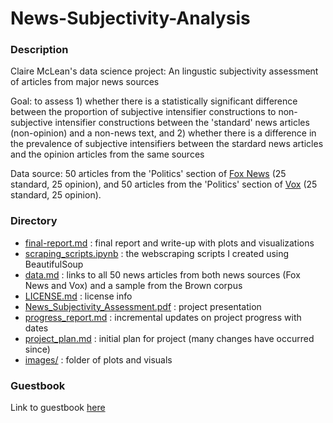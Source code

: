# News-Subjectivity-Analysis

### Description
Claire McLean's data science project: An lingustic subjectivity assessment of articles from major news sources<br />

Goal: to assess 1) whether there is a statistically significant difference between the proportion of subjective intensifier constructions to non- subjective intensifier constructions between the 'standard' news articles (non-opinion) and a non-news text, and 2) whether there is a difference in the prevalence of subjective intensifiers between the stardard news articles and the opinion articles from the same sources<br />

Data source: 50 articles from the 'Politics' section of [Fox News](https://www.foxnews.com/politics) (25 standard, 25 opinion), and 50 articles from the 'Politics' section of [Vox](https://www.vox.com/politics) (25 standard, 25 opinion).

### Directory
- [final-report.md](final_report.md) : final report and write-up with plots and visualizations
- [scraping_scripts.ipynb](scraping-scripts.ipynb) : the webscraping scripts I created using BeautifulSoup
- [data.md](data.md) : links to all 50 news articles from both news sources (Fox News and Vox) and a sample from the Brown corpus
- [LICENSE.md](LICENSE.md) : license info
- [News_Subjectivity_Assessment.pdf](News_Subjectivity_Assessment.pdf) : project presentation
- [progress_report.md](progress_report.md) : incremental updates on project progress with dates
- [project_plan.md](project_plan.md) : initial plan for project (many changes have occurred since)
- [images/](images/) : folder of plots and visuals

### Guestbook
Link to guestbook [here](https://github.com/Data-Science-for-Linguists-2025/Class-Lounge/blob/main/guestbooks/claire.md)